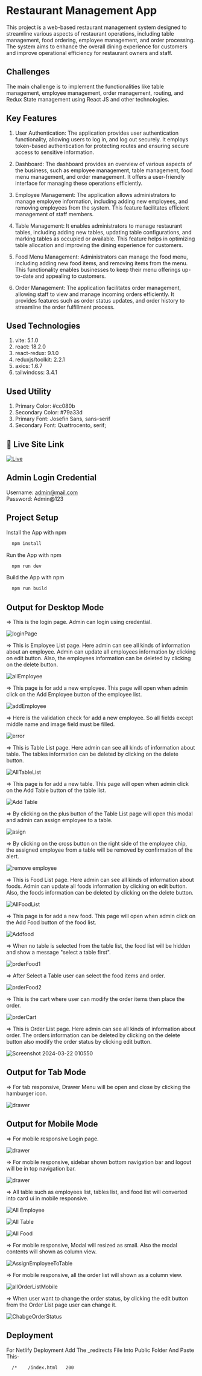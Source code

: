 
# Restaurant Management App

This project is a web-based restaurant management system designed to streamline various aspects of restaurant operations, including table management, food ordering, employee management, and order processing.  The system aims to enhance the overall dining experience for customers and improve operational efficiency for restaurant owners and staff.

## Challenges
The main challenge is to implement the functionalities like table management, employee management, order management, routing, and Redux State management using React JS and other technologies.


## Key Features
1. User Authentication: The application provides user authentication functionality, allowing users to log in, and log out securely. It employs token-based authentication for protecting routes and ensuring secure access to sensitive information.

2. Dashboard: The dashboard provides an overview of various aspects of the business, such as employee management, table management, food menu management, and order management. It offers a user-friendly interface for managing these operations efficiently.

3. Employee Management: The application allows administrators to manage employee information, including adding new employees, and removing employees from the system. This feature facilitates efficient management of staff members.

4. Table Management: It enables administrators to manage restaurant tables, including adding new tables, updating table configurations, and marking tables as occupied or available. This feature helps in optimizing table allocation and improving the dining experience for customers.

5. Food Menu Management: Administrators can manage the food menu, including adding new food items,  and removing items from the menu. This functionality enables businesses to keep their menu offerings up-to-date and appealing to customers.

6. Order Management: The application facilitates order management, allowing staff to view and manage incoming orders efficiently. It provides features such as order status updates, and order history to streamline the order fulfillment process.

## Used Technologies
1. vite: 5.1.0
2. react: 18.2.0
3. react-redux: 9.1.0
4. reduxjs/toolkit: 2.2.1
6. axios: 1.6.7
7. tailwindcss: 3.4.1

## Used Utility
1. Primary Color: #cc080b
2. Secondary Color: #79a33d
3. Primary Font: Josefin Sans, sans-serif
4. Secondary Font: Quattrocento, serif;

## 🔗 Live Site Link
[![Live](https://img.shields.io/badge/Click_Here_For_Restaurant_APP-000?style=for-the-badge&logo=ko-fi&logoColor=white)](https://restaurant-bss.netlify.app)


## Admin Login Credential

Username: admin@mail.com \
Password: Admin@123

## Project Setup

Install the App with npm

```bash
  npm install
```

Run the App with npm

```bash
  npm run dev
```

Build the App with npm

```bash
  npm run build
```
    
## Output for Desktop Mode

=> This is the login page. Admin can login using credential.

![loginPage](https://github.com/Shahriar-Syeed/bss-restaurant-app/blob/main/src/assets/screenshot/resturant-dahboard-login.png)


=> This is Employee List page. Here admin can see all kinds of information about an employee. Admin can update all employees information by clicking on edit button. Also, the employees information can be deleted by clicking on the delete button.

![allEmployee](https://github.com/Shahriar-Syeed/bss-restaurant-app/blob/main/src/assets/screenshot/resturant-dahboard-employee-list.png)


=> This page is for add a new employee. This page will open when admin click on the Add Employee button of the employee list.

![addEmployee](https://github.com/Shahriar-Syeed/bss-restaurant-app/blob/main/src/assets/screenshot/ab7c9a9d-b8fa-42aa-9c55-555173896429)


=> Here is the validation check for add a new employee. So all fields except middle name and image field must be filled.

![error](https://github.com/Shahriar-Syeed/bss-restaurant-app/blob/main/src/assets/screenshot/resturant-dahboard-employee-add.png)

=> This is Table List page. Here admin can see all kinds of information about table. The tables information can be deleted by clicking on the delete button.

![AllTableList](https://github.com/Shahriar-Syeed/bss-restaurant-app/blob/main/src/assets/screenshot/resturant-dahboard-table-list.png)

=> This page is for add a new table. This page will open when admin click on the Add Table button of the table list.

![Add Table](https://github.com/Shahriar-Syeed/bss-restaurant-app/blob/main/src/assets/screenshot/resturant-dahboard-table-add.png)

=> By clicking on the plus button of the Table List page will open this modal and admin can assign employee to a table.

![asign](https://github.com/Shahriar-Syeed/bss-restaurant-app/blob/main/src/assets/screenshot/resturant-dahboard-table-assign-employee.png)

=> By clicking on the cross button on the right side of the employee chip, the assigned employee from a table will be removed by confirmation of the alert.

![remove employee](https://github.com/Shahriar-Syeed/bss-restaurant-app/blob/main/src/assets/screenshot/resturant-dahboard-table-remove-employee)

=> This is Food List page. Here admin can see all kinds of information about foods. Admin can update all foods information by clicking on edit button. Also, the foods information can be deleted by clicking on the delete button.

![AllFoodList](https://github.com/Shahriar-Syeed/bss-restaurant-app/blob/main/src/assets/screenshot/resturant-dahboard-food-list.png)

=> This page is for add a new food. This page will open when admin click on the Add Food button of the food list.

![Addfood](https://github.com/Shahriar-Syeed/bss-restaurant-app/blob/main/src/assets/screenshot/resturant-dahboard-food-add.png)

=> When no table is selected from the table list, the food list will be hidden and show a message "select a table first".

![orderFood1](https://github.com/Shahriar-Syeed/bss-restaurant-app/blob/main/src/assets/screenshot/resturant-dahboard-new-order.png)

=> After Select a Table user can select the food items and order.

![orderFood2](https://github.com/Shahriar-Syeed/bss-restaurant-app/blob/main/src/assets/screenshot/resturant-dahboard-new-order-after-select-table.png)

=> This is the cart where user can modify the order items then place the order.

![orderCart](https://github.com/Shahriar-Syeed/bss-restaurant-app/blob/main/src/assets/screenshot/resturant-dahboard-new-order-cart.png)

=> This is Order List page. Here admin can see all kinds of information about order. The orders information can be deleted by clicking on the delete button also modify the order status by clicking edit button.

![Screenshot 2024-03-22 010550](https://github.com/Shahriar-Syeed/bss-restaurant-app/blob/main/src/assets/screenshot/resturant-dahboard-order-list.png)

## Output for Tab Mode

=> For tab responsive, Drawer Menu will be open and close by clicking the hamburger icon. 

![drawer](https://github.com/Shahriar-Syeed/bss-restaurant-app/blob/main/src/assets/screenshot/94469896-048b-46a6-902d-caebebefe2a4)


## Output for Mobile Mode

=> For mobile responsive Login page. 

![drawer](https://github.com/Shahriar-Syeed/bss-restaurant-app/blob/main/src/assets/screenshot/resturant-dahboard-login-mobile.png)

=> For mobile responsive, sidebar shown bottom navigation bar and logout will be in top navigation bar. 

![drawer](https://github.com/Shahriar-Syeed/bss-restaurant-app/blob/main/src/assets/screenshot/94469896-048b-46a6-902d-caebebefe2a4)

=> All table such as employees list, tables list, and food list will converted into card ui in mobile responsive.

![All Employee](https://github.com/Shahriar-Syeed/bss-restaurant-app/blob/main/src/assets/screenshotresturant-dahboard-employee-list-mobile.png)

![All Table](https://github.com/Shahriar-Syeed/bss-restaurant-app/blob/main/src/assets/resturant-dahboard-table-list-mobile.png)

![All Food](https://github.com/Shahriar-Syeed/bss-restaurant-app/blob/main/src/assets/resturant-dahboard-food-list-mobile.png)

=> For mobile responsive, Modal will resized as small. Also the modal contents will shown as column view.

![AssignEmployeeToTable](https://github.com/Shahriar-Syeed/bss-restaurant-app/blob/main/src/assets/screenshot/fc1ab84e-4178-402e-9ac1-bbf2c185e3a6)

=> For mobile responsive, all the order list will shown as a column view.

![allOrderListMobile](https://github.com/Shahriar-Syeed/bss-restaurant-app/blob/main/src/assets/screenshot/resturant-dahboard-order-list-mobile.png)

=> When user want to change the order status, by clicking the edit button from the Order List page user can change it.

![ChabgeOrderStatus](https://github.com/Shahriar-Syeed/bss-restaurant-app/blob/main/src/assets/screenshot/resturant-dahboard-order-status-change-mobile.png)


## Deployment

For Netlify Deployment Add The _redirects File Into Public Folder And Paste This-

```bash
  /*    /index.html   200
```


